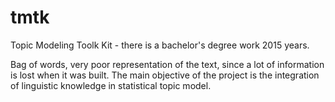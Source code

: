 # tmtk

Topic Modeling Toolk Kit - there is a bachelor's degree work 2015 years.

Bag of words, very poor representation of the text, since a lot of information is lost when it was built.
The main objective of the project is the integration of linguistic knowledge in statistical topic model.